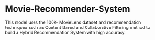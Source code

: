 # Movie-Recommender-System
This model uses the 100K- MovieLens dataset and recommendation techniques such as Content Based and Collaborative Filtering method to build a Hybrid Recommendation System with high accuracy.

